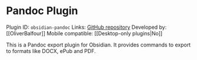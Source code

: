 # Pandoc Plugin

Plugin ID: `obsidian-pandoc`
Links: [GitHub repository](https://github.com/OliverBalfour/obsidian-pandoc)
Developed by: [[OliverBalfour]]
Mobile compatible: [[Desktop-only plugins|No]]

This is a Pandoc export plugin for Obsidian. It provides commands to export to formats like DOCX, ePub and PDF.
